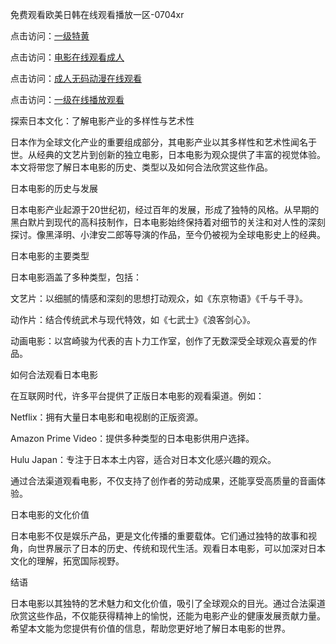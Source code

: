 
免费观看欧美日韩在线观看播放一区-0704xr


点击访问：<a href="https://vassv.pages.dev/">一级特黄</a>

点击访问：<a href="https://https://rtj-3zo.pages.dev/">电影在线观看成人</a>

点击访问：<a href="https://gsd-agv.pages.dev/">成人无码动漫在线观看</a>

点击访问：<a href="https://fdhf-454.pages.dev/">一级在线播放观看</a>


探索日本文化：了解电影产业的多样性与艺术性  


日本作为全球文化产业的重要组成部分，其电影产业以其多样性和艺术性闻名于世。从经典的文艺片到创新的独立电影，日本电影为观众提供了丰富的视觉体验。本文将带您了解日本电影的历史、类型以及如何合法欣赏这些作品。  


日本电影的历史与发展

日本电影产业起源于20世纪初，经过百年的发展，形成了独特的风格。从早期的黑白默片到现代的高科技制作，日本电影始终保持着对细节的关注和对人性的深刻探讨。像黑泽明、小津安二郎等导演的作品，至今仍被视为全球电影史上的经典。  


日本电影的主要类型

日本电影涵盖了多种类型，包括：  



文艺片：以细腻的情感和深刻的思想打动观众，如《东京物语》《千与千寻》。  

动作片：结合传统武术与现代特效，如《七武士》《浪客剑心》。  

动画电影：以宫崎骏为代表的吉卜力工作室，创作了无数深受全球观众喜爱的作品。


如何合法观看日本电影

在互联网时代，许多平台提供了正版日本电影的观看渠道。例如：  



Netflix：拥有大量日本电影和电视剧的正版资源。  

Amazon Prime Video：提供多种类型的日本电影供用户选择。  

Hulu Japan：专注于日本本土内容，适合对日本文化感兴趣的观众。


通过合法渠道观看电影，不仅支持了创作者的劳动成果，还能享受高质量的音画体验。  


日本电影的文化价值

日本电影不仅是娱乐产品，更是文化传播的重要载体。它们通过独特的故事和视角，向世界展示了日本的历史、传统和现代生活。观看日本电影，可以加深对日本文化的理解，拓宽国际视野。  


结语

日本电影以其独特的艺术魅力和文化价值，吸引了全球观众的目光。通过合法渠道欣赏这些作品，不仅能获得精神上的愉悦，还能为电影产业的健康发展贡献力量。希望本文能为您提供有价值的信息，帮助您更好地了解日本电影的世界。  



<span style="display:none;">[Canonical link](）</span>
